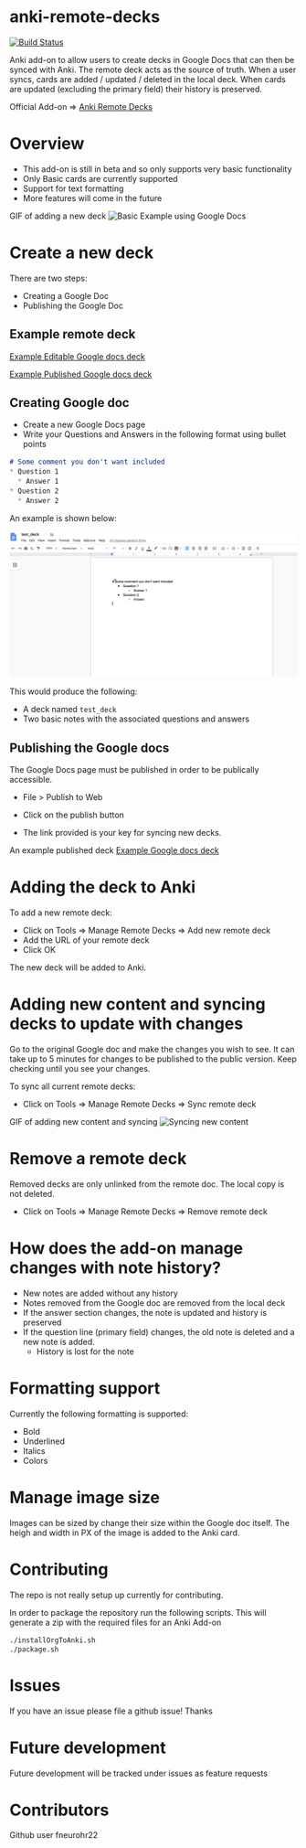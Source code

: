 # anki-remote-decks

[![Build Status](https://travis-ci.org/c-okelly/anki-remote-decks.svg?branch=master)](https://travis-ci.org/c-okelly/anki-remote-deck)

Anki add-on to allow users to create decks in Google Docs that can then be synced with Anki. The remote deck acts as the source of truth. When a user syncs, cards are added / updated / deleted in the local deck. When cards are updated (excluding the primary field) their history is preserved.

Official Add-on => [Anki Remote Decks](https://ankiweb.net/shared/info/911568091)

# Overview

* This add-on is still in beta and so only supports very basic functionality
* Only Basic cards are currently supported
* Support for text formatting
* More features will come in the future

GIF of adding a new deck
![Basic Example using Google Docs](assets/newDeck.gif)

# Create a new deck

There are two steps:
* Creating a Google Doc
* Publishing the Google Doc

## Example remote deck


[Example Editable Google docs deck](https://docs.google.com/document/d/1fmGrSfiygvgUj2BXGMPH5PbI_M8ILh6pUfFjAZobOJQ)

[Example Published Google docs deck](https://docs.google.com/document/d/e/2PACX-1vRXWGu8WvCojrLqMKsf8dTOWstrO1yLy4-8x5nkauRnMyc4iXrwkwY3BThXHc3SlCYqv8ULxup3QiOX/pub)

## Creating Google doc

* Create a new Google Docs page
* Write your Questions and Answers in the following format using bullet points

```markdown
# Some comment you don't want included
* Question 1
  * Answer 1
* Question 2
  * Answer 2
```

An example is shown below:

![Google Docs image](assets/exampleDoc.png)

This would produce the following:

  * A deck named ```test_deck```
  * Two basic notes with the associated questions and answers

## Publishing the Google docs

The Google Docs page must be published in order to be publically accessible.

* File > Publish to Web
* Click on the publish button


* The link provided is your key for syncing new decks.

An example published deck [Example Google docs deck](https://docs.google.com/document/d/e/2PACX-1vRXWGu8WvCojrLqMKsf8dTOWstrO1yLy4-8x5nkauRnMyc4iXrwkwY3BThXHc3SlCYqv8ULxup3QiOX/pub)


# Adding the deck to Anki


To add a new remote deck:

* Click on Tools => Manage Remote Decks => Add new remote deck
* Add the URL of your remote deck
* Click OK

The new deck will be added to Anki.

# Adding new content and syncing decks to update with changes

Go to the original Google doc and make the changes you wish to see.
It can take up to 5 minutes for changes to be published to the public version. Keep checking until you see your changes.

To sync all current remote decks:

* Click on Tools => Manage Remote Decks => Sync remote deck

GIF of adding new content and syncing
![Syncing new content](assets/newQuestion.gif)

# Remove a remote deck

Removed decks are only unlinked from the remote doc. The local copy is not deleted.

* Click on Tools => Manage Remote Decks => Remove remote deck

# How does the add-on manage changes with note history?

* New notes are added without any history
* Notes removed from the Google doc are removed from the local deck
* If the answer section changes, the note is updated and history is preserved
* If the question line (primary field) changes, the old note is deleted and a new note is added.
  * History is lost for the note

# Formatting support

Currently the following formatting is supported:

* Bold
* Underlined
* Italics
* Colors

# Manage image size

Images can be sized by change their size within the Google doc itself. The heigh and width in PX of the image is added to the Anki card.

# Contributing

The repo is not really setup up currently for contributing. 

In order to package the repository run the following scripts. This will generate a zip with the required files for an Anki Add-on

```
./installOrgToAnki.sh
./package.sh
```

# Issues

If you have an issue please file a github issue! Thanks

# Future development

Future development will be tracked under issues as feature requests

# Contributors

Github user fneurohr22
